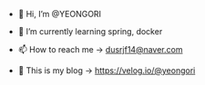 - 👋 Hi, I’m @YEONGORI 

- 🌱 I’m currently learning spring, docker

- 📫 How to reach me -> dusrjf14@naver.com

- 📮 This is my blog -> https://velog.io/@yeongori





<!---
YEONGORI/YEONGORI is a ✨ special ✨ repository because its `README.md` (this file) appears on your GitHub profile.
You can click the Preview link to take a look at your changes.
--->
